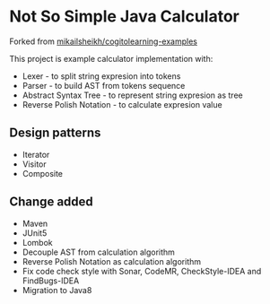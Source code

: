 # Not So Simple Java Calculator

Forked from [mikailsheikh/cogitolearning-examples](https://github.com/mikailsheikh/cogitolearning-examples)

This project is example calculator implementation with:

* Lexer - to split string expresion into tokens
* Parser - to build AST from tokens sequence
* Abstract Syntax Tree - to represent string expresion as tree 
* Reverse Polish Notation - to calculate expresion value

## Design patterns

* Iterator
* Visitor
* Composite

## Change added

* Maven
* JUnit5
* Lombok
* Decouple AST from calculation algorithm
* Reverse Polish Notation as calculation algorithm
* Fix code check style with Sonar, CodeMR, CheckStyle-IDEA and FindBugs-IDEA
* Migration to Java8
